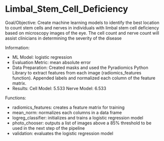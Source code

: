 # Limbal_Stem_Cell_Deficiency

Goal/Objective: Create machine learning models to identify the best location to count stem cells and nerves in individuals with limbal stem cell deficiency based on microscopy images of the eye. The cell count and nerve count will assist clinicians in determining the severity of the disease

Information:

- ML Model: logistic regression
- Evaluation Metric: mean absolute error
- Data Preparation: Created masks and used the Pyradiomics Python Library to extract features from each image (radiomics_features function). Appended labels and normalized each column of the feature matrix.
- Results: Cell Model: 5.533 Nerve Model: 6.533
 
 
Functions:

- radiomics_features: creates a feature matrix for training
- mean_norm: normalizes each columns in a data frame
- logreg_classifier: initializes and trains a logistic regression model
- photo_chooser: outputs a list of images above a 85% threshold to be used in the next step of the pipeline
- validation: evaluates the logistic regression model

